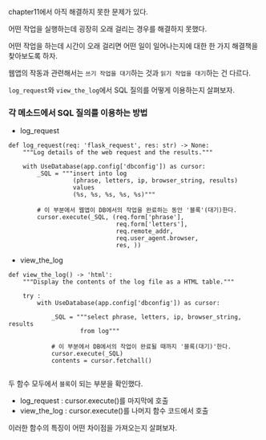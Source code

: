 chapter11에서 아직 해결하지 못한 문제가 있다. 

어떤 작업을 실행하는데 굉장히 오래 걸리는 경우를 해결하지 못했다. 

어떤 작업을 하는데 시간이 오래 걸리면 어떤 일이 일어나는지에 대한 한 가지 해결책을 찾아보도록 하자.

웹앱의 작동과 관련해서는 `쓰기 작업을 대기`하는 것과 `읽기 작업을 대기`하는 건 다르다. 

`log_request`와 `view_the_log`에서 SQL 질의를 어떻게 이용하는지 살펴보자.

### 각 메소드에서 SQL 질의를 이용하는 방법 

- log_request 
```
def log_request(req: 'flask_request', res: str) -> None:
    """Log details of the web request and the results."""
    
    with UseDatabase(app.config['dbconfig']) as cursor:
        _SQL = """insert into log
                  (phrase, letters, ip, browser_string, results)
                  values
                  (%s, %s, %s, %s, %s)"""

        # 이 부분에서 웹앱이 DB에서의 작업을 완료하는 동안 '블록'(대기)한다. 
        cursor.execute(_SQL, (req.form['phrase'],
                              req.form['letters'],
                              req.remote_addr,
                              req.user_agent.browser,
                              res, ))
```

- view_the_log
```
def view_the_log() -> 'html':
    """Display the contents of the log file as a HTML table."""
    
    try : 
        with UseDatabase(app.config['dbconfig']) as cursor:
 
            _SQL = """select phrase, letters, ip, browser_string, results
                    from log"""

            # 이 부분에서 DB에서의 작업이 완료될 때까지 '블록(대기)'한다. 
            cursor.execute(_SQL)
            contents = cursor.fetchall()
            
```

두 함수 모두에서 `블록`이 되는 부분을 확인했다. 

- log_request : cursor.execute()를 마지막에 호출
- view_the_log : cursor.execute()를 나머지 함수 코드에서 호출 

이러한 함수의 특징이 어떤 차이점을 가져오는지 살펴보자. 

